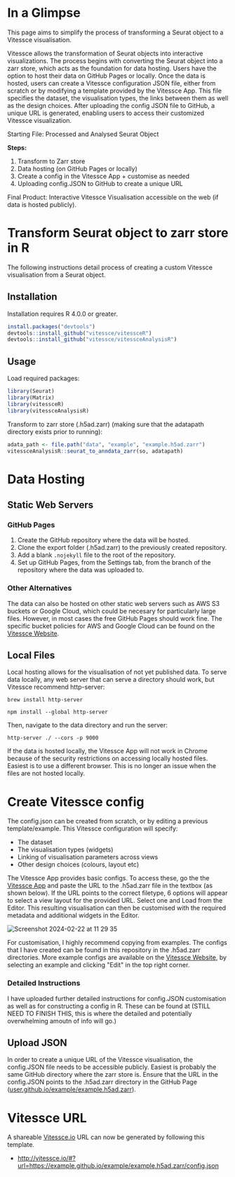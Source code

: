 # In a Glimpse

This page aims to simplify the process of transforming a Seurat object to a Vitessce visualisation. 

Vitessce allows the transformation of Seurat objects into interactive visualizations. The process begins with converting the Seurat object into a zarr store, which acts as the foundation for data hosting. Users have the option to host their data on GitHub Pages or locally. Once the data is hosted, users can create a Vitessce configuration JSON file, either from scratch or by modifying a template provided by the Vitessce App. This file specifies the dataset, the visualisation types, the links between them as well as the design choices. After uploading the config JSON file to GitHub, a unique URL is generated, enabling users to access their customized Vitessce visualization. 

Starting File: Processed and Analysed Seurat Object

**Steps:**
1. Transform to Zarr store
2. Data hosting (on GitHub Pages or locally)
3. Create a config in the Vitessce App + customise as needed
4. Uploading config.JSON to GitHub to create a unique URL

Final Product: Interactive Vitessce Visualisation accessible on the web (if data is hosted publicly).

# Transform Seurat object to zarr store in R

The following instructions detail process of creating a custom Vitessce visualisation from a Seurat object.

## Installation

Installation requires R 4.0.0 or greater.

```r
install.packages("devtools")
devtools::install_github("vitessce/vitessceR")
devtools::install_github("vitessce/vitessceAnalysisR")

```

## Usage

Load required packages:

```r
library(Seurat)
library(Matrix)
library(vitessceR)
library(vitessceAnalysisR)
```

Transform to zarr store (.h5ad.zarr) (making sure that the adatapath directory exists prior to running):

```r
adata_path <- file.path("data", "example", "example.h5ad.zarr")
vitessceAnalysisR::seurat_to_anndata_zarr(so, adatapath)
```

# Data Hosting

## Static Web Servers

### GitHub Pages

1. Create the GitHub repository where the data will be hosted.
2. Clone the export folder (.h5ad.zarr) to the previously created repository.
3. Add a blank ```.nojekyll``` file to the root of the repository.
4. Set up GitHub Pages, from the Settings tab, from the  branch of the repository where the data was uploaded to.

### Other Alternatives

The data can also be hosted on other static web servers such as AWS S3 buckets or Google Cloud, which could be necesary for particularly large files. However, in most cases the free GitHub Pages should work fine. The specific bucket policies for AWS and Google Cloud can be found on the [Vitessce Website](http://vitessce.io/docs/data-hosting/).

## Local Files

Local hosting allows for the visualisation of not yet published data.
To serve data locally, any web server that can serve a directory should work, but Vitessce recommend http-server:

```
brew install http-server
```
```
npm install --global http-server
```

Then, navigate to the data directory and run the server:

```
http-server ./ --cors -p 9000
```
If the data is hosted locally, the Vitessce App will not work in Chrome because of the security restrictions on accessing locally hosted files. Easiest is to use a different browser. This is no longer an issue when the files are not hosted locally.

# Create Vitessce config

The config.json can be created from scratch, or by editing a previous template/example. This Vitessce configuration will specify:

- The dataset
- The visualisation types (widgets)
- Linking of visualisation parameters across views
- Other design choices (colours, layout etc)

The Vitessce App provides basic configs. To access these, go the the [Vitessce App](http://vitessce.io/#?edit=true) and paste the URL to the .h5ad.zarr file in the textbox (as shown below). If the URL points to the correct filetype, 6 options will appear to select a view layout for the provided URL. Select one and Load from the Editor. This resulting visualisation can then be customised with the required metadata and additional widgets in the Editor. 

![Screenshot 2024-02-22 at 11 29 35](https://github.com/esztersojtory/vitessce_data/assets/156802036/e2308f37-7702-48f7-b44b-d525e31c83a9)


For customisation, I highly recommend copying from examples. The configs that I have created can be found in this repository in the .h5ad.zarr directories. More example configs are available on the [Vitessce Website](http://vitessce.io/examples/), by selecting an example and clicking "Edit" in the top right corner.

### Detailed Instructions
I have uploaded further detailed instructions for config.JSON customisation as well as for constructing a config in R. These can be found at (STILL NEED TO FINISH THIS, this is where the detailed and potentially overwhelming amoutn of info will go.)


## Upload JSON

In order to create a unique URL of the Vitessce visualisation, the config.JSON file needs to be accessible publicly. Easiest is probably the same GitHub directory where the zarr store is. Ensure that the URL in the config.JSON points to the .h5ad.zarr directory in the GitHub Page ([user.github.io/example/example.h5ad.zarr](http://user.github.io/example/example.h5ad.zarr)).

# Vitessce URL

A shareable [Vitessce.io](http://vitessce.io/) URL can now be generated by following this template.

- http://vitessce.io/#?url=https://example.github.io/example/example.h5ad.zarr/config.json
